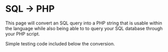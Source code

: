# SQL -> PHP

This page will convert an SQL query into a PHP string that is usable within the language while also being able to to query your SQL database through your PHP script.

Simple testing code included below the conversion.